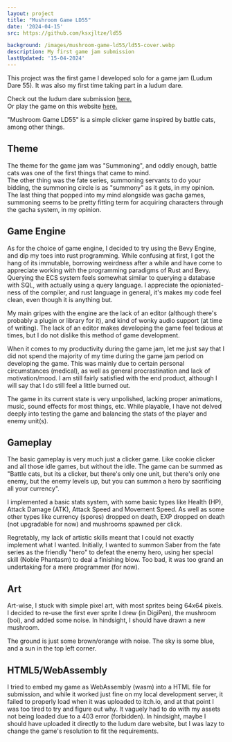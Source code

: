 ```yaml
---
layout: project
title: "Mushroom Game LD55"
date: '2024-04-15'
src: https://github.com/ksxjltze/ld55

background: /images/mushroom-game-ld55/ld55-cover.webp
description: My first game jam submission
lastUpdated: '15-04-2024'
---
```


This project was the first game I developed solo for a game jam (Ludum Dare 55).
It was also my first time taking part in a ludum dare.

Check out the ludum dare submission [here.](https://ldjam.com/events/ludum-dare/55/mushroom-game-ld55)<br/>
Or play the game on this website [here.](/games/mushroom-game-ld55)

"Mushroom Game LD55" is a simple clicker game inspired by battle cats, among other things.

## Theme
The theme for the game jam was "Summoning", and oddly enough, battle cats was one of the first things that came to mind.<br/>
The other thing was the fate series, summoning servants to do your bidding, the summoning circle is as "summony" as it gets, in my opinion.<br/>
The last thing that popped into my mind alongside was gacha games, summoning seems to be pretty fitting term for acquiring characters through the gacha system, in my opinion.<br/>

## Game Engine
As for the choice of game engine, I decided to try using the Bevy Engine, and dip my toes into rust programming.
While confusing at first, I got the hang of its immutable, borrowing weirdness after a while and have come to appreciate working with the programming paradigms of Rust and Bevy.
Querying the ECS system feels somewhat similar to querying a database with SQL, with actually using a query language.
I appreciate the opioniated-ness of the compiler, and rust language in general, it's makes my code feel clean, even though it is anything but.

My main gripes with the engine are the lack of an editor (although there's probably a plugin or library for it), and kind of wonky audio support (at time of writing).
The lack of an editor makes developing the game feel tedious at times, but I do not dislike this method of game development.

When it comes to my productivity during the game jam, let me just say that I did not spend the majority of my time during the game jam period on developing the game.
This was mainly due to certain personal circumstances (medical), as well as general procrastination and lack of motivation/mood.
I am still fairly satisfied with the end product, although I will say that I do still feel a little burned out.

The game in its current state is very unpolished, lacking proper animations, music, sound effects for most things, etc. 
While playable, I have not delved deeply into testing the game and balancing the stats of the player and enemy unit(s).

## Gameplay
The basic gameplay is very much just a clicker game. Like cookie clicker and all those idle games, but without the idle.
The game can be summed as "Battle cats, but its a clicker, but there's only one unit, but there's only one enemy, but the enemy levels up, but you can summon a hero by sacrificing all your currency".

I implemented a basic stats system, with some basic types like Health (HP), Attack Damage (ATK), Attack Speed and Movement Speed.
As well as some other types like currency (spores) dropped on death, EXP dropped on death (not upgradable for now) and mushrooms spawned per click.

Regretably, my lack of artistic skills meant that I could not exactly implement what I wanted. Initially, I wanted to summon Saber from the fate series as the friendly "hero" to defeat the enemy hero, using her special skill (Noble Phantasm) to deal a finishing blow. Too bad, it was too grand an undertaking for a mere programmer (for now).

## Art
Art-wise, I stuck with simple pixel art, with most sprites being 64x64 pixels.
I decided to re-use the first ever sprite I drew (in DigiPen), the mushroom (boi), and added some noise. In hindsight, I should have drawn a new mushroom.

The ground is just some brown/orange with noise.
The sky is some blue, and a sun in the top left corner.

## HTML5/WebAssembly
I tried to embed my game as WebAssembly (wasm) into a HTML file for submission, and while it worked just fine on my local development server, it failed to properly load when it was uploaded to itch.io, and at that point I was too tired to try and figure out why. It vaguely had to do with my assets not being loaded due to a 403 error (forbidden). In hindsight, maybe I should have uploaded it directly to the ludum dare website, but I was lazy to change the game's resolution to fit the requirements.
